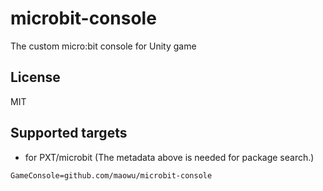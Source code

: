 # microbit-console
The custom micro:bit console for Unity game

## License

MIT

## Supported targets

* for PXT/microbit
(The metadata above is needed for package search.)

```package
GameConsole=github.com/maowu/microbit-console
```
